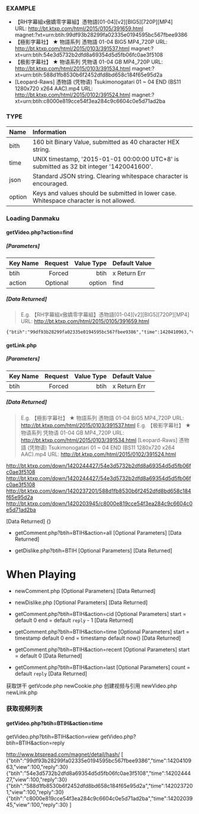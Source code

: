 ### EXAMPLE
*	【RH字幕組x傲嬌零字幕組】憑物語[01-04][v2][BIG5][720P][MP4]  
	URL: http://bt.ktxp.com/html/2015/0105/391659.html  
	magnet:?xt=urn:btih:99df93b28299fa02335e0194595bc567fbee9386
*	【極影字幕社】 ★ 物語系列 憑物語 01-04 BIG5 MP4_720P
	URL: http://bt.ktxp.com/html/2015/0103/391537.html
	magnet:?xt=urn:btih:54e3d5732b2dfd8a69354d5d5fb06fc0ae3f5108
*	【极影字幕社】 ★ 物语系列 凭物语 01-04 GB MP4_720P
	URL: http://bt.ktxp.com/html/2015/0103/391534.html
	magnet:?xt=urn:btih:588d1fb8530b6f2452dfd8bd658c184f65e95d2a
*	[Leopard-Raws] 憑物語 (凭物语) Tsukimonogatari 01 ~ 04 END (BS11 1280x720 x264 AAC).mp4
	URL: http://bt.ktxp.com/html/2015/0102/391524.html
	magnet:?xt=urn:btih:c8000e819cce54f3ea284c9c6604c0e5d71ad2ba
### TYPE  
|Name  |Information                                                                               |
| :--- | :--------------------------------------------------------------------------------------- |
|bith  |160 bit Binary Value, submitted as 40 character HEX string.                               |
|time  |UNIX timestamp, '2015-01-01 00:00:00 UTC+8' is submitted as 32 bit integer '1420041600'.  |
|json  |Standard JSON string. Clearing whitespace character is encouraged.                        |
|option|Keys and values should be submitted in lower case. Whitespace character is not allowed.   |

### Loading Danmaku  
#### getVideo.php?action=find  
##### [Parameters]
|Key Name|Request |Value Type|Default Value|
| :----- | -----: | -------: | :---------- |
|btih    |  Forced|      btih|x Return Err |
|action  |Optional|    option|find         |
##### [Data Returned]
>	E.g. 【RH字幕組x傲嬌零字幕組】憑物語[01-04][v2][BIG5][720P][MP4]  
>	URL: http://bt.ktxp.com/html/2015/0105/391659.html  
```
{"btih":"99df93b28299fa02335e0194595bc567fbee9386","time":1420410963,"view":100,"reply":30}
```
#### getLink.php
##### [Parameters]

|Key Name|Request |Value Type|Default Value|
|:-------|-------:|---------:|:------------|
|btih    |  Forced|      btih|x Return Err |
##### [Data Returned]
>	E.g. 【極影字幕社】 ★ 物語系列 憑物語 01-04 BIG5 MP4_720P
>	URL: http://bt.ktxp.com/html/2015/0103/391537.html
>	E.g. 【极影字幕社】 ★ 物语系列 凭物语 01-04 GB MP4_720P
>	URL: http://bt.ktxp.com/html/2015/0103/391534.html
>	[Leopard-Raws] 憑物語 (凭物语) Tsukimonogatari 01 ~ 04 END (BS11 1280x720 x264 AAC).mp4
>	URL: http://bt.ktxp.com/html/2015/0102/391524.html

http://bt.ktxp.com/down/1420244427/54e3d5732b2dfd8a69354d5d5fb06fc0ae3f5108
http://bt.ktxp.com/down/1420244427/54e3d5732b2dfd8a69354d5d5fb06fc0ae3f5108
http://bt.ktxp.com/down/1420237201/588d1fb8530b6f2452dfd8bd658c184f65e95d2a
http://bt.ktxp.com/down/1420203945/c8000e819cce54f3ea284c9c6604c0e5d71ad2ba



[Data Returned]
{}
*	getComment.php?btih=BTIH&action=all
[Optional Parameters]
[Data Returned]

*	getDislike.php?btih=BTIH
[Optional Parameters]
[Data Returned]

# When Playing
*	newComment.php
[Optional Parameters]
[Data Returned]

*	newDislike.php
[Optional Parameters]
[Data Returned]

*	getComment.php?btih=BTIH&action=cid
[Optional Parameters]
	start = default 0
	end   = default `reply` - 1
[Data Returned]

*	getComment.php?btih=BTIH&action=time
[Optional Parameters]
	start = timestamp default 0
	end   = timestamp default now()
[Data Returned]

*	getComment.php?btih=BTIH&action=recent
[Optional Parameters]
	start = default 0
[Data Returned]

*	getComment.php?btih=BTIH&action=last
[Optional Parameters]
	count = default `reply`
[Data Returned]

获取饼干
getVcode.php
newCookie.php
创建视频与引用
newVideo.php
newLink.php
### 获取视频列表

#### getVideo.php?btih=BTIH&action=time
getVideo.php?btih=BTIH&action=view
getVideo.php?btih=BTIH&action=reply

http://www.btspread.com/magnet/detail/hash/
[
	{"btih":"99df93b28299fa02335e0194595bc567fbee9386","time":1420410963,"view":100,"reply":30}
	{"btih":"54e3d5732b2dfd8a69354d5d5fb06fc0ae3f5108","time":1420244427,"view":100,"reply":30}
	{"btih":"588d1fb8530b6f2452dfd8bd658c184f65e95d2a","time":1420237201,"view":100,"reply":30}
	{"btih":"c8000e819cce54f3ea284c9c6604c0e5d71ad2ba","time":1420203945,"view":100,"reply":30}
]
